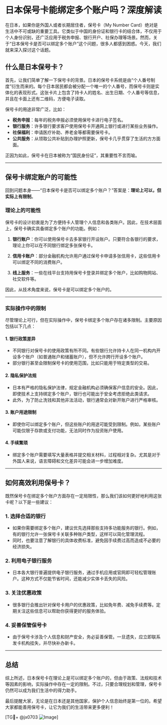 # 日本保号卡能绑定多个账户吗？深度解读

在日本，如果你是外国人或者长期居住者，保号卡（My Number Card）绝对是生活中不可或缺的重要工具。它类似于中国的身份证和银行卡的结合体，不仅用于个人身份识别，还广泛应用于税务申报、银行开户、社保办理等场景。然而，关于“日本保号卡是否可以绑定多个账户”这个问题，很多人都感到困惑。今天，我们就来深入探讨这个话题。

## 什么是日本保号卡？

首先，让我们简单了解一下保号卡的背景。日本的保号卡系统是由“个人番号制度”衍生而来的。每个日本居民都会被分配一个唯一的个人番号，而保号卡则是实体化的表现形式。这张卡片上包含了持卡人的姓名、出生日期、个人番号等信息，并且在卡面上还有二维码，方便电子读取。

保号卡的用途非常广泛，比如：

- **税务申报**：每年的税务申报必须使用保号卡进行电子签名。
- **银行服务**：许多银行要求客户使用保号卡开通网上银行或进行某些业务操作。
- **社保福利**：申请医疗补助、养老金等都需要保号卡。
- **公共服务**：从领取公共补贴到办理护照更新，保号卡几乎贯穿了生活的方方面面。

正因为如此，保号卡在日本被称为“国民身份证”，其重要性不言而喻。

---

## 保号卡绑定账户的可能性

回到问题本身——“日本保号卡是否可以绑定多个账户？”答案是：**理论上可以，但实际上有限制**。

### 理论上的可能性

保号卡的设计初衷是为了方便持卡人管理个人信息和各类账户。因此，在技术层面上，保号卡确实具备绑定多个账户的功能。例如：

1. **银行账户**：你可以使用保号卡去多家银行开设账户。只要符合各银行的要求，理论上你可以在不同银行绑定多张保号卡。
   
2. **信用卡账户**：部分金融机构允许用户通过保号卡申请多张信用卡，这些信用卡可以绑定不同的消费账户。

3. **线上服务**：一些在线平台支持用保号卡登录并绑定多个账户，比如购物网站、社交软件等。

因此，从技术角度来说，保号卡是可以绑定多个账户的。

---

### 实际操作中的限制

尽管理论上可行，但在实际操作中，保号卡绑定多个账户存在诸多限制。主要原因包括以下几点：

#### 1. **银行政策差异**
   - 不同银行对保号卡的使用政策有所不同。有些银行允许持卡人在同一机构内开设多个账户（如普通账户和储蓄账户），但不允许跨行开设多个账户。
   - 部分银行甚至会限制保号卡的使用范围，比如只能用于特定类型的交易。

#### 2. **隐私保护法规**
   - 日本有严格的隐私保护法律，规定金融机构必须确保客户信息的安全。因此，即使技术上支持绑定多个账户，银行也可能出于安全考虑拒绝此类请求。
   - 此外，为了防止洗钱和其他非法活动，银行通常会对新开账户进行严格审核。

#### 3. **账户用途限制**
   - 即使你可以绑定多个账户，但这些账户的用途可能受到限制。例如，某些账户可能仅限于存款或支付功能，无法同时作为投资账户使用。

#### 4. **手续繁琐**
   - 绑定多个账户需要填写大量表格并提交相关材料，过程相对复杂。尤其是对于外国人来说，语言障碍和文化差异可能会进一步增加难度。

---

## 如何高效利用保号卡？

既然保号卡在绑定多个账户方面存在一定局限性，那么我们该如何更好地利用这张卡呢？以下是一些建议：

### 1. 选择合适的银行
   - 如果你需要绑定多个账户，建议优先选择那些支持多功能服务的银行。例如，有的银行允许一张保号卡关联多种账户类型，这样可以简化管理流程。
   - 同时，也要注意了解银行的具体收费标准，避免因手续费过高而造成不必要的经济损失。

### 2. 利用电子银行服务
   - 日本各大银行普遍提供电子银行服务，通过手机应用或官网即可轻松管理账户。这种方式不仅能节省时间，还能减少实体卡丢失的风险。

### 3. 关注优惠政策
   - 很多银行会推出针对保号卡用户的优惠政策，比如免年费、减免手续费等。定期关注这些信息可以帮助你获得更好的服务体验。

### 4. 妥善保管保号卡
   - 由于保号卡涉及个人信息和财产安全，务必妥善保管。一旦遗失，应立即联系发卡机构挂失，并尽快补办新卡。

---

## 总结

综上所述，日本保号卡在理论上是可以绑定多个账户的，但由于政策、法规和技术等因素的影响，实际操作中存在一定的限制。不过，只要合理规划和管理，保号卡仍然可以成为我们生活中的得力助手。

最后提醒大家，无论是在日本还是其他国家，保护个人信息始终是第一位的。希望大家都能善用保号卡，让它为我们的生活带来更多便利！

[TG💪+ @jx0703 ![Image](https://github.com/user-attachments/assets/dbca1d08-cadb-493c-b0ec-ad6f7a83f270)]